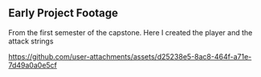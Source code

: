 ## Early Project Footage 

From the first semester of the capstone. Here I created the player and the attack strings

https://github.com/user-attachments/assets/d25238e5-8ac8-464f-a71e-7d49a0a0e5cf
